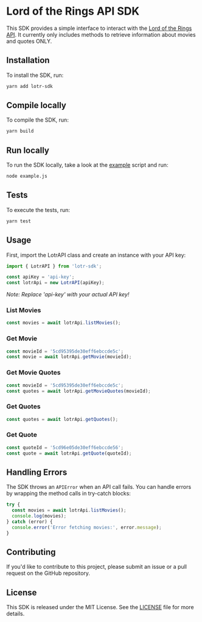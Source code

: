 # Lord of the Rings API SDK

This SDK provides a simple interface to interact with the [Lord of the Rings API](https://the-one-api.dev/). It currently only includes methods to retrieve information about movies and quotes ONLY.

## Installation

To install the SDK, run:

```bash
yarn add lotr-sdk
```

## Compile locally

To compile the SDK, run:

```bash
yarn build
```

## Run locally

To run the SDK locally, take a look at the [example](example.js) script and run:

```bash
node example.js
```

## Tests

To execute the tests, run:

```bash
yarn test
```

## Usage

First, import the LotrAPI class and create an instance with your API key:

```typescript
import { LotrAPI } from 'lotr-sdk';

const apiKey = 'api-key';
const lotrApi = new LotrAPI(apiKey);
```
*Note: Replace 'api-key' with your actual API key!*

### List Movies

```typescript
const movies = await lotrApi.listMovies();
```

### Get Movie

```typescript
const movieId = '5cd95395de30eff6ebccde5c';
const movie = await lotrApi.getMovie(movieId);
```

### Get Movie Quotes

```typescript
const movieId = '5cd95395de30eff6ebccde5c';
const quotes = await lotrApi.getMovieQuotes(movieId);
```

### Get Quotes

```typescript
const quotes = await lotrApi.getQuotes();
```

### Get Quote
```typescript
const quoteId = '5cd96e05de30eff6ebccde56';
const quote = await lotrApi.getQuote(quoteId);
```

## Handling Errors

The SDK throws an `APIError` when an API call fails. You can handle errors by wrapping the method calls in try-catch blocks:

```typescript
try {
  const movies = await lotrApi.listMovies();
  console.log(movies);
} catch (error) {
  console.error('Error fetching movies:', error.message);
}
```

## Contributing

If you'd like to contribute to this project, please submit an issue or a pull request on the GitHub repository.

## License

This SDK is released under the MIT License. See the [LICENSE](LICENSE) file for more details.
